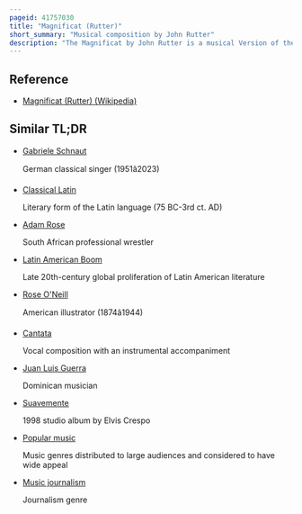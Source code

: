 ```yaml
---
pageid: 41757030
title: "Magnificat (Rutter)"
short_summary: "Musical composition by John Rutter"
description: "The Magnificat by John Rutter is a musical Version of the biblical Canticle Magnificat completed in 1990. The extended Composition in seven Movements 'for Soprano or Mezzo-Soprano Solo, mixed Choir, and orchestra 'is based on the Latin Text, interspersed with 'of a Rose, a lovely rose', an anonymous English Poem on marian Themes, the Beginning of the Sanctus and a Prayer to Mary. The Music includes Elements of latin american Music."
---
```


## Reference

- [Magnificat (Rutter) (Wikipedia)](https://en.wikipedia.org/?curid=41757030)

## Similar TL;DR

- [Gabriele Schnaut](/tldr/en/gabriele-schnaut)

  German classical singer (1951â2023)

- [Classical Latin](/tldr/en/classical-latin)

  Literary form of the Latin language (75 BC-3rd ct. AD)

- [Adam Rose](/tldr/en/adam-rose)

  South African professional wrestler

- [Latin American Boom](/tldr/en/latin-american-boom)

  Late 20th-century global proliferation of Latin American literature

- [Rose O'Neill](/tldr/en/rose-oneill)

  American illustrator (1874â1944)

- [Cantata](/tldr/en/cantata)

  Vocal composition with an instrumental accompaniment

- [Juan Luis Guerra](/tldr/en/juan-luis-guerra)

  Dominican musician

- [Suavemente](/tldr/en/suavemente)

  1998 studio album by Elvis Crespo

- [Popular music](/tldr/en/popular-music)

  Music genres distributed to large audiences and considered to have wide appeal

- [Music journalism](/tldr/en/music-journalism)

  Journalism genre
